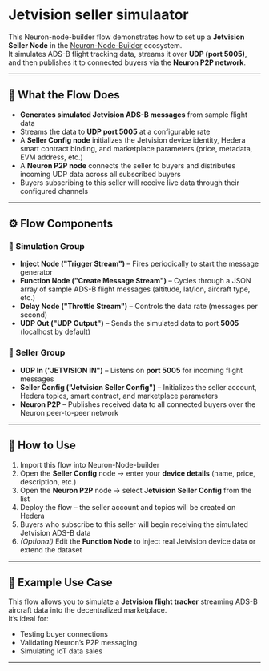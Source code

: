 # Jetvision seller simulaator
This Neuron-node-builder flow demonstrates how to set up a **Jetvision Seller Node** in the [Neuron-Node-Builder](https://github.com/NeuronInnovations/neuron-node-builder) ecosystem.  
It simulates ADS-B flight tracking data, streams it over **UDP (port 5005)**, and then publishes it to connected buyers via the **Neuron P2P network**.

---

## 📌 What the Flow Does
- **Generates simulated Jetvision ADS-B messages** from sample flight data  
- Streams the data to **UDP port 5005** at a configurable rate  
- A **Seller Config node** initializes the Jetvision device identity, Hedera smart contract binding, and marketplace parameters (price, metadata, EVM address, etc.)  
- A **Neuron P2P node** connects the seller to buyers and distributes incoming UDP data across all subscribed buyers  
- Buyers subscribing to this seller will receive live data through their configured channels  

---

## ⚙️ Flow Components

### 🔹 Simulation Group
- **Inject Node ("Trigger Stream")** – Fires periodically to start the message generator  
- **Function Node ("Create Message Stream")** – Cycles through a JSON array of sample ADS-B flight messages (altitude, lat/lon, aircraft type, etc.)  
- **Delay Node ("Throttle Stream")** – Controls the data rate (messages per second)  
- **UDP Out ("UDP Output")** – Sends the simulated data to port **5005** (localhost by default)  

### 🔹 Seller Group
- **UDP In ("JETVISION IN")** – Listens on **port 5005** for incoming flight messages  
- **Seller Config ("Jetvision Seller Config")** – Initializes the seller account, Hedera topics, smart contract, and marketplace parameters  
- **Neuron P2P** – Publishes received data to all connected buyers over the Neuron peer-to-peer network  

---

## 🚀 How to Use
1. Import this flow into Neuron-Node-builder  
2. Open the **Seller Config** node → enter your **device details** (name, price, description, etc.)  
3. Open the **Neuron P2P** node → select **Jetvision Seller Config** from the list
4. Deploy the flow – the seller account and topics will be created on Hedera  
5. Buyers who subscribe to this seller will begin receiving the simulated Jetvision ADS-B data  
6. *(Optional)* Edit the **Function Node** to inject real Jetvision device data or extend the dataset  

---

## 🧩 Example Use Case
This flow allows you to simulate a **Jetvision flight tracker** streaming ADS-B aircraft data into the decentralized marketplace.  
It’s ideal for:
- Testing buyer connections  
- Validating Neuron’s P2P messaging  
- Simulating IoT data sales  

---
